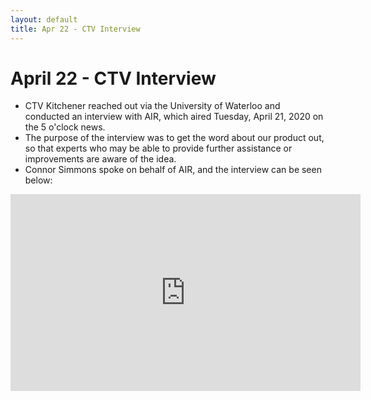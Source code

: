 ```yaml
---
layout: default
title: Apr 22 - CTV Interview
---
```

# April 22 - CTV Interview

- CTV Kitchener reached out via the University of Waterloo and conducted an interview with AIR, which aired Tuesday, April 21, 2020 on the 5 o'clock news.
- The purpose of the interview was to get the word about our product out, so that experts who may be able to provide further assistance or improvements are aware of the idea.
- Connor Simmons spoke on behalf of AIR, and the interview can be seen below:

<p align="center">
  <iframe width="560" height="315" src="https://www.youtube.com/embed/ibWi_oXtrwI" frameborder="0" allow="accelerometer; autoplay; encrypted-media; gyroscope; picture-in-picture" allowfullscreen></iframe>
</p>
